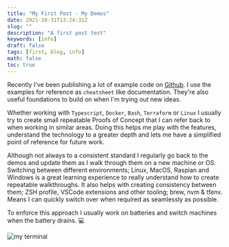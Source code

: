 ```yaml
---
title: "My First Post - My Demos"
date: 2021-10-31T13:24:31Z
slug: ""
description: "A first post test"
keywords: [info]
draft: false
tags: [first, blog, info]
math: false
toc: true
---
```

Recently I've been publishing a lot of example code on [Github](https://github.com/chrisguest75).  I use the examples for reference as `cheatsheet` like documentation.  They're also useful foundations to build on when I'm trying out new ideas.  

Whether working with `Typescript`, `Docker`, `Bash`, `Terraform` or `Linux` I usually try to create small repeatable Proofs of Concept that I can refer back to when working in similar areas.  Doing this helps me play with the features, understand the technology to a greater depth and lets me have a simplified point of reference for future work.  

Although not always to a consistent standard I regularly go back to the demos and update them as I walk through them on a new machine or OS.  Switching between different environments; Linux, MacOS, Raspian and Windows is a great learning experience to really understand how to create repeatable walkthroughs.  It also helps with creating consistency between them; ZSH profile, VSCode extensions and other tooling; brew, nvm & tfenv.  Means I can quickly switch over when required as seamlessly as possible. 

To enforce this approach I usually work on batteries and switch machines when the battery drains.  :computer:


![my terminal](/terminal.png)



